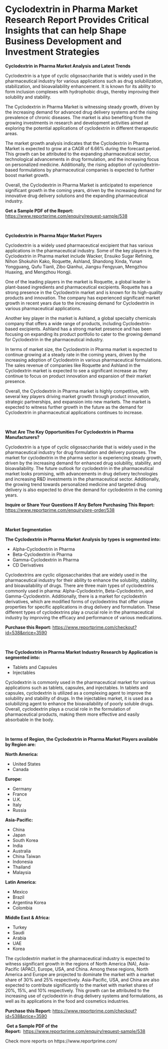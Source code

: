 <p><h1>Cyclodextrin in Pharma Market Research Report Provides Critical Insights that can help Shape Business Development and Investment Strategies</h1></p><p><strong>Cyclodextrin in Pharma Market Analysis and Latest Trends</strong></p>
<p><p>Cyclodextrin is a type of cyclic oligosaccharide that is widely used in the pharmaceutical industry for various applications such as drug solubilization, stabilization, and bioavailability enhancement. It is known for its ability to form inclusion complexes with hydrophobic drugs, thereby improving their solubility and stability.</p><p>The Cyclodextrin in Pharma Market is witnessing steady growth, driven by the increasing demand for advanced drug delivery systems and the rising prevalence of chronic diseases. The market is also benefiting from the growing investments in research and development activities aimed at exploring the potential applications of cyclodextrin in different therapeutic areas.</p><p>The market growth analysis indicates that the Cyclodextrin in Pharma Market is expected to grow at a CAGR of 6.66% during the forecast period. This growth can be attributed to the expanding pharmaceutical sector, technological advancements in drug formulation, and the increasing focus on personalized medicine. Additionally, the rising adoption of cyclodextrin-based formulations by pharmaceutical companies is expected to further boost market growth.</p><p>Overall, the Cyclodextrin in Pharma Market is anticipated to experience significant growth in the coming years, driven by the increasing demand for innovative drug delivery solutions and the expanding pharmaceutical industry.</p></p>
<p><strong>Get a Sample PDF of the Report:&nbsp;</strong> <a href="https://www.reportprime.com/enquiry/request-sample/538">https://www.reportprime.com/enquiry/request-sample/538</a></p>
<p>&nbsp;</p>
<p><strong>Cyclodextrin in Pharma Major Market Players</strong></p>
<p><p>Cyclodextrin is a widely used pharmaceutical excipient that has various applications in the pharmaceutical industry. Some of the key players in the Cyclodextrin in Pharma market include Wacker, Ensuiko Sugar Refining, Nihon Shokuhin Kako, Roquette, Ashland, Shandong Xinda, Yunan Yongguang, Qufu Tianli, Zibo Qianhui, Jiangsu Fengyuan, Mengzhou Huaxing, and Mengzhou Hongji.</p><p>One of the leading players in the market is Roquette, a global leader in plant-based ingredients and pharmaceutical excipients. Roquette has a strong presence in the Cyclodextrin market and is known for its high-quality products and innovation. The company has experienced significant market growth in recent years due to the increasing demand for Cyclodextrin in various pharmaceutical applications.</p><p>Another key player in the market is Ashland, a global specialty chemicals company that offers a wide range of products, including Cyclodextrin-based excipients. Ashland has a strong market presence and has been focusing on expanding its product portfolio to cater to the growing demand for Cyclodextrin in the pharmaceutical industry.</p><p>In terms of market size, the Cyclodextrin in Pharma market is expected to continue growing at a steady rate in the coming years, driven by the increasing adoption of Cyclodextrin in various pharmaceutical formulations. The sales revenue of companies like Roquette and Ashland in the Cyclodextrin market is expected to see a significant increase as they continue to focus on product innovation and expansion of their market presence.</p><p>Overall, the Cyclodextrin in Pharma market is highly competitive, with several key players driving market growth through product innovation, strategic partnerships, and expansion into new markets. The market is expected to witness further growth in the future as the demand for Cyclodextrin in pharmaceutical applications continues to increase.</p></p>
<p>&nbsp;</p>
<p><strong>What Are The Key Opportunities For Cyclodextrin in Pharma Manufacturers?</strong></p>
<p><p>Cyclodextrin is a type of cyclic oligosaccharide that is widely used in the pharmaceutical industry for drug formulation and delivery purposes. The market for cyclodextrin in the pharma sector is experiencing steady growth, driven by the increasing demand for enhanced drug solubility, stability, and bioavailability. The future outlook for cyclodextrin in the pharmaceutical market looks promising, with advancements in drug delivery technologies and increasing R&D investments in the pharmaceutical sector. Additionally, the growing trend towards personalized medicine and targeted drug delivery is also expected to drive the demand for cyclodextrin in the coming years.</p></p>
<p><strong>Inquire or Share Your Questions If Any Before Purchasing This Report:</strong> <a href="https://www.reportprime.com/enquiry/pre-order/538">https://www.reportprime.com/enquiry/pre-order/538</a></p>
<p>&nbsp;</p>
<p><strong>Market Segmentation</strong></p>
<p><strong>The Cyclodextrin in Pharma Market Analysis by types is segmented into:</strong></p>
<p><ul><li>Alpha-Cyclodextrin in Pharma</li><li>Beta-Cyclodextrin in Pharma</li><li>Gamma-Cyclodextrin in Pharma</li><li>CD Derivatives</li></ul></p>
<p><p>Cyclodextrins are cyclic oligosaccharides that are widely used in the pharmaceutical industry for their ability to enhance the solubility, stability, and bioavailability of drugs. There are three main types of cyclodextrins commonly used in pharma: Alpha-Cyclodextrin, Beta-Cyclodextrin, and Gamma-Cyclodextrin. Additionally, there is a market for cyclodextrin derivatives, which are modified forms of cyclodextrins that offer unique properties for specific applications in drug delivery and formulation. These different types of cyclodextrins play a crucial role in the pharmaceutical industry by improving the efficacy and performance of various medications.</p></p>
<p><strong>Purchase this Report:&nbsp;</strong><a href="https://www.reportprime.com/checkout?id=538&price=3590">https://www.reportprime.com/checkout?id=538&price=3590</a></p>
<p>&nbsp;</p>
<p><strong>The Cyclodextrin in Pharma Market Industry Research by Application is segmented into:</strong></p>
<p><ul><li>Tablets and Capsules</li><li>Injectables</li></ul></p>
<p><p>Cyclodextrin is commonly used in the pharmaceutical market for various applications such as tablets, capsules, and injectables. In tablets and capsules, cyclodextrin is utilized as a complexing agent to improve the solubility and stability of drugs. In the injectables market, it is used as a solubilizing agent to enhance the bioavailability of poorly soluble drugs. Overall, cyclodextrin plays a crucial role in the formulation of pharmaceutical products, making them more effective and easily absorbable in the body.</p></p>
<p>&nbsp;</p>
<p><strong>In terms of Region, the Cyclodextrin in Pharma Market Players available by Region are:</strong></p>
<p>
    <p> <strong> North America: </strong>
        <ul>
            <li>United States</li>
            <li>Canada</li>
        </ul>
        </p> 
    <p> <strong> Europe: </strong>
        <ul>
            <li>Germany</li>
            <li>France</li>
            <li>U.K.</li>
            <li>Italy</li>
            <li>Russia</li>
        </ul>
        </p> 
    <p> <strong> Asia-Pacific: </strong>
        <ul>
            <li>China</li>
            <li>Japan</li>
            <li>South Korea</li>
            <li>India</li>
            <li>Australia</li>
            <li>China Taiwan</li>
            <li>Indonesia</li>
            <li>Thailand</li>
            <li>Malaysia</li>
        </ul>
        </p> 
    <p> <strong> Latin America: </strong>
        <ul>
            <li>Mexico</li>
            <li>Brazil</li>
            <li>Argentina Korea</li>
            <li>Colombia</li>
        </ul>
        </p> 
    <p> <strong> Middle East & Africa: </strong>
        <ul>
            <li>Turkey</li>
            <li>Saudi</li>
            <li>Arabia</li>
            <li>UAE</li>
            <li>Korea</li>
        </ul>
    </p>
    </p>
<p><p>The cyclodextrin market in the pharmaceutical industry is expected to witness significant growth in the regions of North America (NA), Asia-Pacific (APAC), Europe, USA, and China. Among these regions, North America and Europe are projected to dominate the market with a market share of 30% and 25% respectively. Asia-Pacific, USA, and China are also expected to contribute significantly to the market with market shares of 20%, 15%, and 10% respectively. This growth can be attributed to the increasing use of cyclodextrin in drug delivery systems and formulations, as well as its applications in the food and cosmetics industries.</p></p>
<p><strong>Purchase this Report: </strong><a href="https://www.reportprime.com/checkout?id=538&price=3590">https://www.reportprime.com/checkout?id=538&price=3590</a></p>
<p>&nbsp;<strong>Get a Sample PDF of the Report:&nbsp;&nbsp;</strong><a href="https://www.reportprime.com/enquiry/request-sample/538">https://www.reportprime.com/enquiry/request-sample/538</a></p>
<p><strong></strong></p>
<p>Check more reports on https://www.reportprime.com/</p>